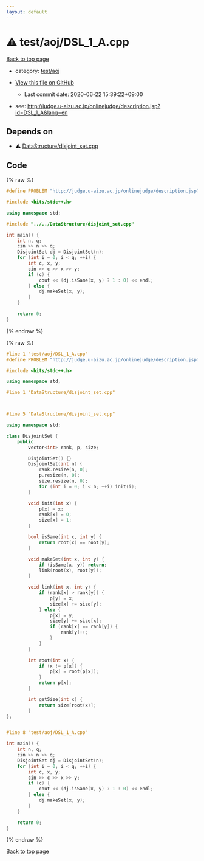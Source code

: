 ```yaml
---
layout: default
---
```


<!-- mathjax config similar to math.stackexchange -->
<script type="text/javascript" async
  src="https://cdnjs.cloudflare.com/ajax/libs/mathjax/2.7.5/MathJax.js?config=TeX-MML-AM_CHTML">
</script>
<script type="text/x-mathjax-config">
  MathJax.Hub.Config({
    TeX: { equationNumbers: { autoNumber: "AMS" }},
    tex2jax: {
      inlineMath: [ ['$','$'] ],
      processEscapes: true
    },
    "HTML-CSS": { matchFontHeight: false },
    displayAlign: "left",
    displayIndent: "2em"
  });
</script>

<script type="text/javascript" src="https://cdnjs.cloudflare.com/ajax/libs/jquery/3.4.1/jquery.min.js"></script>
<script src="https://cdn.jsdelivr.net/npm/jquery-balloon-js@1.1.2/jquery.balloon.min.js" integrity="sha256-ZEYs9VrgAeNuPvs15E39OsyOJaIkXEEt10fzxJ20+2I=" crossorigin="anonymous"></script>
<script type="text/javascript" src="../../../assets/js/copy-button.js"></script>
<link rel="stylesheet" href="../../../assets/css/copy-button.css" />


# :warning: test/aoj/DSL_1_A.cpp

<a href="../../../index.html">Back to top page</a>

* category: <a href="../../../index.html#0d0c91c0cca30af9c1c9faef0cf04aa9">test/aoj</a>
* <a href="{{ site.github.repository_url }}/blob/master/test/aoj/DSL_1_A.cpp">View this file on GitHub</a>
    - Last commit date: 2020-06-22 15:39:22+09:00


* see: <a href="http://judge.u-aizu.ac.jp/onlinejudge/description.jsp?id=DSL_1_A&lang=en">http://judge.u-aizu.ac.jp/onlinejudge/description.jsp?id=DSL_1_A&lang=en</a>


## Depends on

* :warning: <a href="../../DataStructure/disjoint_set.cpp.html">DataStructure/disjoint_set.cpp</a>


## Code

<a id="unbundled"></a>
{% raw %}
```cpp
#define PROBLEM "http://judge.u-aizu.ac.jp/onlinejudge/description.jsp?id=DSL_1_A&lang=en"

#include <bits/stdc++.h>

using namespace std;

#include "../../DataStructure/disjoint_set.cpp"

int main() {
    int n, q;
    cin >> n >> q;
    DisjointSet dj = DisjointSet(n);
    for (int i = 0; i < q; ++i) {
        int c, x, y;
        cin >> c >> x >> y;
        if (c) {
            cout << (dj.isSame(x, y) ? 1 : 0) << endl;
        } else {
            dj.makeSet(x, y);
        }
    }

    return 0;
}
```
{% endraw %}

<a id="bundled"></a>
{% raw %}
```cpp
#line 1 "test/aoj/DSL_1_A.cpp"
#define PROBLEM "http://judge.u-aizu.ac.jp/onlinejudge/description.jsp?id=DSL_1_A&lang=en"

#include <bits/stdc++.h>

using namespace std;

#line 1 "DataStructure/disjoint_set.cpp"



#line 5 "DataStructure/disjoint_set.cpp"

using namespace std;

class DisjointSet {
    public:
        vector<int> rank, p, size;

        DisjointSet() {}
        DisjointSet(int n) {
            rank.resize(n, 0);
            p.resize(n, 0);
            size.resize(n, 0);
            for (int i = 0; i < n; ++i) init(i);
        }

        void init(int x) {
            p[x] = x;
            rank[x] = 0;
            size[x] = 1;
        }

        bool isSame(int x, int y) {
            return root(x) == root(y);
        }

        void makeSet(int x, int y) {
            if (isSame(x, y)) return;
            link(root(x), root(y));
        }

        void link(int x, int y) {
            if (rank[x] > rank[y]) {
                p[y] = x;
                size[x] += size[y];
            } else {
                p[x] = y;
                size[y] += size[x];
                if (rank[x] == rank[y]) {
                    rank[y]++;
                }
            }
        }

        int root(int x) {
            if (x != p[x]) {
                p[x] = root(p[x]);
            }
            return p[x];
        }

        int getSize(int x) {
            return size[root(x)];
        }
};


#line 8 "test/aoj/DSL_1_A.cpp"

int main() {
    int n, q;
    cin >> n >> q;
    DisjointSet dj = DisjointSet(n);
    for (int i = 0; i < q; ++i) {
        int c, x, y;
        cin >> c >> x >> y;
        if (c) {
            cout << (dj.isSame(x, y) ? 1 : 0) << endl;
        } else {
            dj.makeSet(x, y);
        }
    }

    return 0;
}

```
{% endraw %}

<a href="../../../index.html">Back to top page</a>

